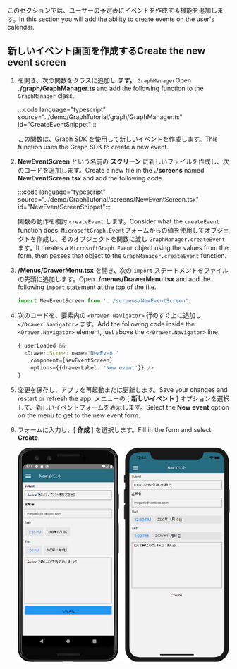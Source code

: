 <!-- markdownlint-disable MD002 MD041 -->

<span data-ttu-id="3d660-101">このセクションでは、ユーザーの予定表にイベントを作成する機能を追加します。</span><span class="sxs-lookup"><span data-stu-id="3d660-101">In this section you will add the ability to create events on the user's calendar.</span></span>

## <a name="create-the-new-event-screen"></a><span data-ttu-id="3d660-102">新しいイベント画面を作成する</span><span class="sxs-lookup"><span data-stu-id="3d660-102">Create the new event screen</span></span>

1. <span data-ttu-id="3d660-103">を開き、次の関数をクラスに追加し **ます。** `GraphManager`</span><span class="sxs-lookup"><span data-stu-id="3d660-103">Open **./graph/GraphManager.ts** and add the following function to the `GraphManager` class.</span></span>

    :::code language="typescript" source="../demo/GraphTutorial/graph/GraphManager.ts" id="CreateEventSnippet":::

    <span data-ttu-id="3d660-104">この関数は、Graph SDK を使用して新しいイベントを作成します。</span><span class="sxs-lookup"><span data-stu-id="3d660-104">This function uses the Graph SDK to create a new event.</span></span>

1. <span data-ttu-id="3d660-105">**NewEventScreen** という名前の **スクリーン** に新しいファイルを作成し、次のコードを追加します。</span><span class="sxs-lookup"><span data-stu-id="3d660-105">Create a new file in the **./screens** named **NewEventScreen.tsx** and add the following code.</span></span>

    :::code language="typescript" source="../demo/GraphTutorial/screens/NewEventScreen.tsx" id="NewEventScreenSnippet":::

    <span data-ttu-id="3d660-106">関数の動作を検討 `createEvent` します。</span><span class="sxs-lookup"><span data-stu-id="3d660-106">Consider what the `createEvent` function does.</span></span> <span data-ttu-id="3d660-107">`MicrosoftGraph.Event`フォームからの値を使用してオブジェクトを作成し、そのオブジェクトを関数に渡し `GraphManager.createEvent` ます。</span><span class="sxs-lookup"><span data-stu-id="3d660-107">It creates a `MicrosoftGraph.Event` object using the values from the form, then passes that object to the `GraphManager.createEvent` function.</span></span>

1. <span data-ttu-id="3d660-108">**/Menus/DrawerMenu.tsx** を開き、次の `import` ステートメントをファイルの先頭に追加します。</span><span class="sxs-lookup"><span data-stu-id="3d660-108">Open **./menus/DrawerMenu.tsx** and add the following `import` statement at the top of the file.</span></span>

    ```typescript
    import NewEventScreen from '../screens/NewEventScreen';
    ```

1. <span data-ttu-id="3d660-109">次のコードを、要素内の `<Drawer.Navigator>` 行のすぐ上に追加し `</Drawer.Navigator>` ます。</span><span class="sxs-lookup"><span data-stu-id="3d660-109">Add the following code inside the `<Drawer.Navigator>` element, just above the `</Drawer.Navigator>` line.</span></span>

    ```typescript
    { userLoaded &&
      <Drawer.Screen name='NewEvent'
        component={NewEventScreen}
        options={{drawerLabel: 'New event'}} />
    }
    ```

1. <span data-ttu-id="3d660-110">変更を保存し、アプリを再起動または更新します。</span><span class="sxs-lookup"><span data-stu-id="3d660-110">Save your changes and restart or refresh the app.</span></span> <span data-ttu-id="3d660-111">メニューの [ **新しいイベント** ] オプションを選択して、新しいイベントフォームを表示します。</span><span class="sxs-lookup"><span data-stu-id="3d660-111">Select the **New event** option on the menu to get to the new event form.</span></span>

1. <span data-ttu-id="3d660-112">フォームに入力し、[ **作成** ] を選択します。</span><span class="sxs-lookup"><span data-stu-id="3d660-112">Fill in the form and select **Create**.</span></span>

    ![新しいイベントフォームのスクリーンショット](images/new-event-form.png)
